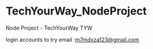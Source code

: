 # TechYourWay_NodeProject
Node Project - TechYourWay TYW

login accounts to try
email :m7mdxza123@gmail.com
